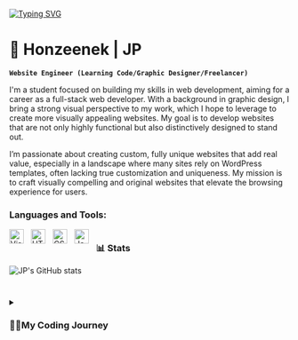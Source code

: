 [![Typing SVG](https://readme-typing-svg.demolab.com?font=Fira+Code&weight=600&size=21&pause=1000&color=0FF7AB&center=true&vCenter=true&width=435&lines=Website+Engineer;Learning+Web-Development;Focused+on+Progress)](https://git.io/typing-svg)

# 🌠 Honzeenek | JP
**`Website Engineer (Learning Code/Graphic Designer/Freelancer)`**

I'm a student focused on building my skills in web development, aiming for a career as a full-stack web developer. With a background in graphic design, I bring a strong visual perspective to my work, which I hope to leverage to create more visually appealing websites. My goal is to develop websites that are not only highly functional but also distinctively designed to stand out.

I’m passionate about creating custom, fully unique websites that add real value, especially in a landscape where many sites rely on WordPress templates, often lacking true customization and uniqueness. My mission is to craft visually compelling and original websites that elevate the browsing experience for users.


### Languages and Tools:

<img align="left" alt="Visual Studio Code" width="26px" src="https://cdn.jsdelivr.net/gh/devicons/devicon/icons/vscode/vscode-original.svg" style="padding-right:10px;" />
<img align="left" alt="HTML5" width="26px" src="https://cdn.jsdelivr.net/gh/devicons/devicon/icons/html5/html5-original.svg" style="padding-right:10px;" />
<img align="left" alt="CSS3" width="26px" src="https://cdn.jsdelivr.net/gh/devicons/devicon/icons/css3/css3-original.svg" style="padding-right:10px;" />
<img align="left" alt="JavaScript" width="26px" src="https://cdn.jsdelivr.net/gh/devicons/devicon/icons/javascript/javascript-original.svg" style="padding-right:10px;" />


#

### 📊 Stats

![JP's GitHub stats](https://github-readme-stats.vercel.app/api?username=honzeenek&show_icons=true&theme=tokyonight)


#

<details>
  <summary><h3>👨‍💻My Coding Journey</h3></summary>
  Coming soon
  html went kinda smooth
  same with css
  Then javascript came with a suffering so I ended my subscription on scrimba and started all over on udemy course that A friend coder recommended me
</details>
<!--
**Honzeenek/Honzeenek** is a ✨ _special_ ✨ repository because its `README.md` (this file) appears on your GitHub profile.

Here are some ideas to get you started:

- 🔭 I’m currently working on ...
- 🌱 I’m currently learning ...
- 👯 I’m looking to collaborate on ...
- 🤔 I’m looking for help with ...
- 💬 Ask me about ...
- 📫 How to reach me: ...
- 😄 Pronouns: ...
- ⚡ Fun fact: ...
-->
